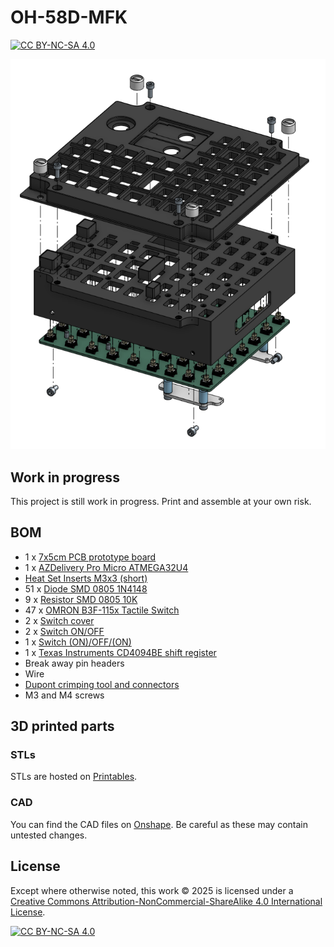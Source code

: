 # OH-58D-MFK

[![CC BY-NC-SA 4.0][cc-by-nc-sa-shield]][cc-by-nc-sa]

<p align="center">
  <img alt="Exploded view" src="images/exploded.png" />
</p>

## Work in progress

This project is still work in progress. Print and assemble at your own risk.

## BOM

-  1 x [7x5cm PCB prototype board](https://www.amazon.de/dp/B09NDP48TX)
-  1 x [AZDelivery Pro Micro ATMEGA32U4](https://www.amazon.de/gp/product/B0B5F3GT42)
- [Heat Set Inserts M3x3 (short)](https://cnckitchen.store/products/heat-set-insert-m3-x-3-short-version-100-pieces)
- 51 x [Diode SMD 0805 1N4148](https://www.ebay.de/itm/312738927547)
-  9 x [Resistor SMD 0805 10K](https://www.ebay.de/itm/362412320635)
- 47 x [OMRON B3F-115x Tactile Switch](https://www.ebay.de/itm/231954583799)
-  2 x [Switch cover](https://www.reichelt.de/de/de/shop/produkt/sicherheitsabdeckungen_fuer_kippschalter-105434)
-  2 x [Switch ON/OFF](https://www.pollin.de/p/kippschalter-kn3-c-101a-1-polig-on-off-420068)
-  1 x [Switch (ON)/OFF/(ON)](https://www.pollin.de/p/kippschalter-kn3-c-101a-1-polig-on-off-420068)
-  1 x [Texas Instruments CD4094BE shift register](https://www.pollin.de/p/texas-instruments-8stage-shift-bus-store-cd4094be-101321)
-  Break away pin headers
-  Wire
-  [Dupont crimping tool and connectors](https://www.amazon.de/dp/B07QX51F3B)
- M3 and M4 screws

## 3D printed parts

### STLs

STLs are hosted on [Printables](https://www.printables.com/model/1201023-oh-58d-mfk).

### CAD

You can find the CAD files on [Onshape](https://cad.onshape.com/documents/6787d83c44a91f8cde39e86e/w/96151ec904b149525745d522/e/fceb9b6b394f6e8ffc93c401). Be careful as these may contain untested changes.

## License

Except where otherwise noted, this work © 2025 is licensed under a [Creative Commons Attribution-NonCommercial-ShareAlike 4.0 International License][cc-by-nc-sa].


[![CC BY-NC-SA 4.0][cc-by-nc-sa-image]][cc-by-nc-sa]


[cc-by-nc-sa]: http://creativecommons.org/licenses/by-nc-sa/4.0/
[cc-by-nc-sa-image]: https://licensebuttons.net/l/by-nc-sa/4.0/88x31.png
[cc-by-nc-sa-shield]: https://img.shields.io/badge/License-CC%20BY--NC--SA%204.0-lightgrey.svg